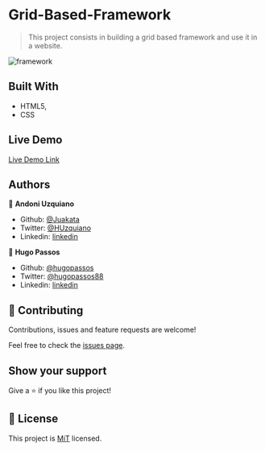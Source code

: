 # Grid-Based-Framework

> This project consists in building a grid based framework and use it in a website.

![framework](https://user-images.githubusercontent.com/11781597/75295459-53ec8b00-57f0-11ea-93f4-e18988017cfb.png)

## Built With

- HTML5,
- CSS

## Live Demo

[Live Demo Link](https://raw.githack.com/hugopassos/Grid-Based-Framework/master/index.html)

## Authors

👤 **Andoni Uzquiano**

- Github: [@Juakata](https://github.com/Juakata)
- Twitter: [@HUzquiano](https://twitter.com/HUzquiano)
- Linkedin: [linkedin](https://www.linkedin.com/in/andoni-uzquiano-31304818a/)

👤 **Hugo Passos**

- Github: [@hugopassos](https://github.com/hugopassos)
- Twitter: [@hugopassos88](https://twitter.com/hugopassos88)
- Linkedin: [linkedin](https://www.linkedin.com/in/hugopassos88/)

## 🤝 Contributing

Contributions, issues and feature requests are welcome!

Feel free to check the [issues page](https://github.com/hugopassos/Grid-Based-Framework/issues).

## Show your support

Give a ⭐️ if you like this project!

## 📝 License

This project is [MiT](https://opensource.org/licenses/MIT) licensed.
